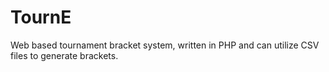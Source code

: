 # TournE
Web based tournament bracket system, written in PHP and can utilize CSV files to generate brackets.
